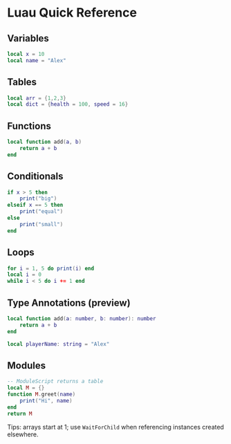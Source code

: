 # Luau Quick Reference

## Variables
```lua
local x = 10
local name = "Alex"
```

## Tables
```lua
local arr = {1,2,3}
local dict = {health = 100, speed = 16}
```

## Functions
```lua
local function add(a, b)
	return a + b
end
```

## Conditionals
```lua
if x > 5 then
	print("big")
elseif x == 5 then
	print("equal")
else
	print("small")
end
```

## Loops
```lua
for i = 1, 5 do print(i) end
local i = 0
while i < 5 do i += 1 end
```

## Type Annotations (preview)
```lua
local function add(a: number, b: number): number
	return a + b
end

local playerName: string = "Alex"
```

## Modules
```lua
-- ModuleScript returns a table
local M = {}
function M.greet(name)
	print("Hi", name)
end
return M
```

Tips: arrays start at 1; use `WaitForChild` when referencing instances created elsewhere.
